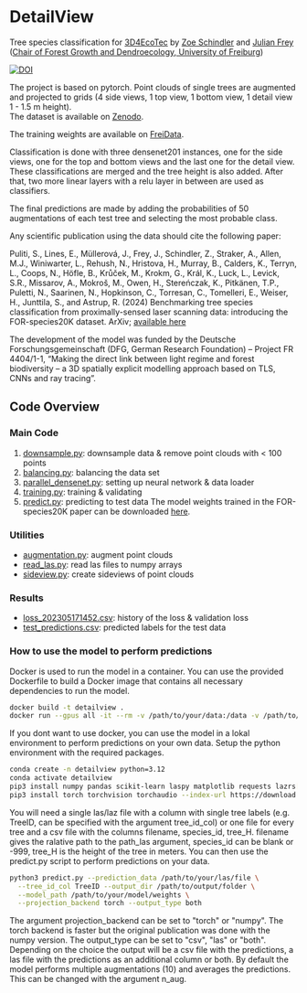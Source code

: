 # DetailView
Tree species classification for [3D4EcoTec](https://github.com/stefp/Tr3D_species)
by [Zoe Schindler](https://freidok.uni-freiburg.de/pers/307357) and [Julian Frey](https://freidok.uni-freiburg.de/pers/24353) (<a href ="https://www.iww.uni-freiburg.de/">Chair of Forest Growth and Dendroecology, University of Freiburg</a>)



[![DOI](https://zenodo.org/badge/DOI/10.5281/zenodo.14204431.svg)](https://doi.org/10.5281/zenodo.14204431)



The project is based on pytorch. Point clouds of single trees are augmented and projected to grids 
(4 side views, 1 top view, 1 bottom view, 1 detail view 1 - 1.5 m height).  
The dataset is available on [<a href = "https://zenodo.org/records/13255198?utm_source=substack&utm_medium=email"> Zenodo</a>](https://zenodo.org/records/13255198). 

The training weights are available on [<a href = "https://doi.org/10.60493/f850a-bb152"> FreiData</a>](https://doi.org/10.60493/f850a-bb152).


Classification is done with three densenet201 instances, one for the side views, one for the top and bottom views and the 
last one for the detail view. These classifications are merged and the tree height is also added. 
After that, two more linear layers with a relu layer in between are used as classifiers. 

The final predictions are made by adding the probabilities of 50 augmentations of each test tree 
and selecting the most probable class.

Any scientific publication using the data should cite the following paper:

Puliti, S., Lines, E., Müllerová, J., Frey, J., Schindler, Z., Straker, A., Allen, M.J., Winiwarter, L., Rehush, N., Hristova, H., Murray, B., Calders, K., Terryn, L., Coops, N., Höfle, B., Krůček, M., Krokm, G., Král, K., Luck, L., Levick, S.R., Missarov, A., Mokroš, M., Owen, H., Stereńczak, K., Pitkänen, T.P., Puletti, N., Saarinen, N., Hopkinson, C., Torresan, C., Tomelleri, E., Weiser, H., Junttila, S., and Astrup, R. (2024) Benchmarking tree species classification from proximally-sensed laser scanning data: introducing the FOR-species20K dataset. ArXiv; [available here](https://www.arxiv.org/abs/2408.06507)

The development of the model was funded by the Deutsche Forschungsgemeinschaft (DFG, German Research Foundation) – Project FR 4404/1-1, “Making the direct link between light regime and forest biodiversity – a 3D spatially explicit modelling approach based on TLS, CNNs and ray tracing”.

## Code Overview

### Main Code

1. <a href ="https://github.com/JulFrey/DetailView/blob/main/downsampling.py">downsample.py</a>: downsample data & remove point clouds with < 100 points
2. <a href = "https://github.com/JulFrey/DetailView/blob/main/balancing.py">balancing.py</a>: balancing the data set
3. <a href = "https://github.com/JulFrey/DetailView/blob/main/parallel_densenet.py">parallel_densenet.py</a>: setting up neural network & data loader
4. <a href = "https://github.com/JulFrey/DetailView/blob/main/training.py">training.py</a>: training & validating
5. <a href = "https://github.com/JulFrey/DetailView/blob/main/predict.py">predict.py</a>: predicting to test data
   The model weights trained in the FOR-species20K paper can be downloaded [here](https://freidata.uni-freiburg.de/records/xw42t-6mt03).

### Utilities

* <a href = "https://github.com/JulFrey/DetailView/blob/main/augmentation.py">augmentation.py</a>: augment point clouds
* <a href = "https://github.com/JulFrey/DetailView/blob/main/read_las.py">read_las.py</a>: read las files to numpy arrays
* <a href = "https://github.com/JulFrey/DetailView/blob/main/sideview.py">sideview.py</a>: create sideviews of point clouds

### Results

* <a href = "https://github.com/JulFrey/DetailView/blob/main/loss_202305171452.csv">loss_202305171452.csv</a>: history of the loss & validation loss
* <a href = "https://github.com/JulFrey/DetailView/blob/main/test_predictions.csv">test_predictions.csv</a>: predicted labels for the test data

### How to use the model to perform predictions
Docker is used to run the model in a container.
You can use the provided Dockerfile to build a Docker image that contains all necessary dependencies to run the model.
```bash
docker build -t detailview .
docker run --gpus all -it --rm -v /path/to/your/data:/data -v /path/to/output/folder:/output detailview --prediction_data /data/your_las_file.las --tree_id_col TreeID --model_path /data/weights
```

If you dont want to use docker, you can use the model in a lokal environment to perform predictions on your own data.
Setup the python environment with the required packages.
```bash 
conda create -n detailview python=3.12
conda activate detailview
pip3 install numpy pandas scikit-learn laspy matplotlib requests lazrs[all]
pip3 install torch torchvision torchaudio --index-url https://download.pytorch.org/whl/cu128
```
You will need a single las/laz file with a column with single tree labels (e.g. TreeID, can be specified with the argument tree_id_col) or one file for every tree and a csv file with the columns filename, species_id, tree_H. filename gives the ralative path to the path_las argument, species_id can be blank or -999, tree_H is the height of the tree in meters.
You can then use the predict.py script to perform predictions on your data.
```bash
python3 predict.py --prediction_data /path/to/your/las/file \
  --tree_id_col TreeID --output_dir /path/to/output/folder \
  --model_path /path/to/your/model/weights \
  --projection_backend torch --output_type both
```
The argument projection_backend can be set to "torch" or "numpy". The torch backend is faster but the original publication was done with the numpy version. 
The output_type can be set to "csv", "las" or "both". Depending on the choice the output will be a csv file with the predictions, a las file with the predictions as an additional column or both.
By default the model performs multiple augmentations (10) and averages the predictions. This can be changed with the argument n_aug.


